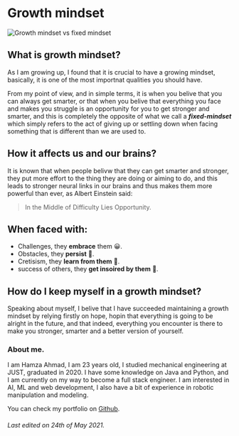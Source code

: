 # Growth mindset

![Growth mindset vs fixed mindset](https://blog.cengage.com/wp-content/uploads/2020/11/blog-growth-mindset-1511130.png)

## What is growth mindset?

As I am growing up, I found that it is crucial to have a growing mindset, basically, it is one of the most importnat qualities you should have.

From my point of view, and in simple terms, it is when you belive that you can always get smarter, or that when you belive that everything you face and makes you struggle is an opportunity for you to get stronger and smarter, and this is completely the opposite of what we call a ***fixed-mindset*** which simply refers to the act of giving up or settling down when facing something that is different than we are used to.

## How it affects us and our brains?

It is known that when people belivw that they can get smarter and stronger, they put more effort to the thing they are doing or aiming to do, and this leads to stronger neural links in our brains and thus makes them more powerful than ever, as Albert Einstein said:
> In the Middle of Difficulty Lies Opportunity.

## When faced with:

* Challenges, they **embrace** them :grinning:.
* Obstacles, they **persist** :muscle:.
* Cretisism, they **learn from them** :brain:.
* success of others, they **get insoired by them** :100:.

## How do I keep myself in a growth mindset?

Speaking about myself, I belive that I have succeeded maintaining a growth mindset by relying firstly on hope, hopin that everything is going to be alright in the future, and that indeed, everything you encounter is there to make you stronger, smarter and a better version of yourself.

### About me.

I am Hamza Ahmad, I am 23 years old, I studied mechanical engineering at JUST, graduated in 2020. I have some knowledge on Java and Python, and I am currently on my way to become a full stack engineer. I am interested in AI, ML and web development, I also have a bit of experience in robotic manipulation and modeling. 

You can check my portfolio on [Github](https://github.com/HamzaAhmad97).

###### Last edited on 24th of May 2021.
